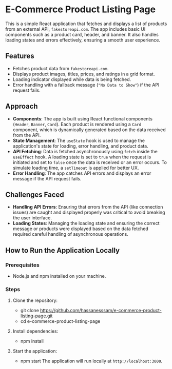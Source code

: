 
# E-Commerce Product Listing Page

This is a simple React application that fetches and displays a list of products from an external API, `fakestoreapi.com`. The app includes basic UI components such as a product card, header, and banner. It also handles loading states and errors effectively, ensuring a smooth user experience.

## Features
- Fetches product data from `fakestoreapi.com`.
- Displays product images, titles, prices, and ratings in a grid format.
- Loading indicator displayed while data is being fetched.
- Error handling with a fallback message (`"No Data to Show"`) if the API request fails.

## Approach
- **Components**: The app is built using React functional components (`Header`, `Banner`, `Card`). Each product is rendered using a `Card` component, which is dynamically generated based on the data received from the API.
- **State Management**: The `useState` hook is used to manage the application's state for loading, error handling, and product data.
- **API Fetching**: Data is fetched asynchronously using `fetch` inside the `useEffect` hook. A loading state is set to `true` when the request is initiated and set to `false` once the data is received or an error occurs. To simulate loading time, a `setTimeout` is applied for better UX.
- **Error Handling**: The app catches API errors and displays an error message if the API request fails.

## Challenges Faced
- **Handling API Errors**: Ensuring that errors from the API (like connection issues) are caught and displayed properly was critical to avoid breaking the user interface.
- **Loading States**: Managing the loading state and ensuring the correct message or products were displayed based on the data fetched required careful handling of asynchronous operations.

## How to Run the Application Locally

### Prerequisites
- Node.js and npm installed on your machine.

### Steps
1. Clone the repository:
   - git clone https://github.com/hassanesssam/e-commerce-product-listing-page.git
   - cd e-commerce-product-listing-page
 

2. Install dependencies:
   - npm install


3. Start the application:
   - npm start
   The application will run locally at `http://localhost:3000`.


